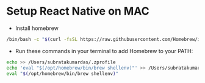 # Setup React Native on MAC

- Install homebrew

```bash
/bin/bash -c "$(curl -fsSL https://raw.githubusercontent.com/Homebrew/install/HEAD/install.sh)"
```

- Run these commands in your terminal to add Homebrew to your PATH:

```bash
echo >> /Users/subratakumardas/.zprofile
echo 'eval "$(/opt/homebrew/bin/brew shellenv)"' >> /Users/subratakumardas/.zprofile
eval "$(/opt/homebrew/bin/brew shellenv)"
```

